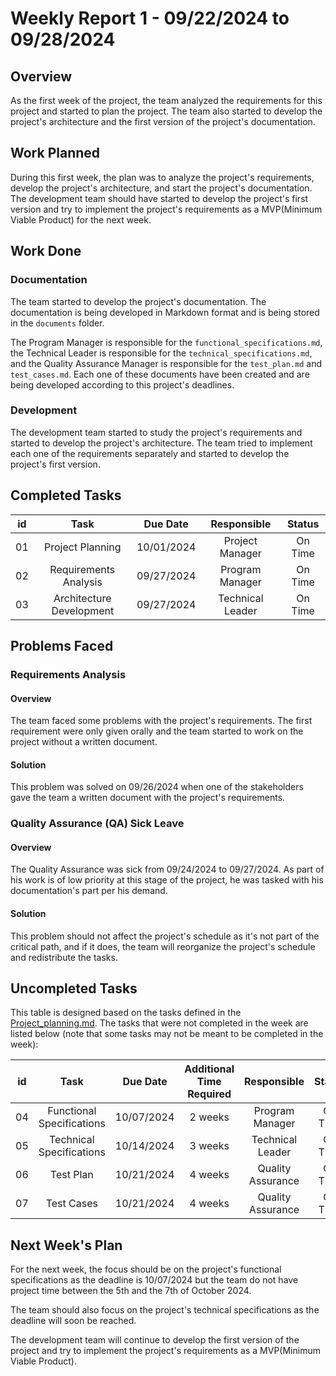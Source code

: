 # Weekly Report 1 - 09/22/2024 to 09/28/2024

## Overview

As the first week of the project, the team analyzed the requirements for this project and started to plan the project. The team also started to develop the project's architecture and the first version of the project's documentation.


## Work Planned

During this first week, the plan was to analyze the project's requirements, develop the project's architecture, and start the project's documentation. The development team should have started to develop the project's first version and try to implement the project's requirements as a MVP(Minimum Viable Product) for the next week.

## Work Done

### Documentation

The team started to develop the project's documentation. The documentation is being developed in Markdown format and is being stored in the `documents` folder.

The Program Manager is responsible for the `functional_specifications.md`, the Technical Leader is responsible for the `technical_specifications.md`, and the Quality Assurance Manager is responsible for the `test_plan.md` and `test_cases.md`. Each one of these documents have been created and are being developed according to this project's deadlines.

### Development

The development team started to study the project's requirements and started to develop the project's architecture.
The team tried to implement each one of the requirements separately and started to develop the project's first version.

## Completed Tasks


|  id  | Task 						| Due Date 	 | Responsible 		| Status  |
| :--: | :------------------------: | :--------: | :--------------: | :-----: |
|  01  | Project Planning 			| 10/01/2024 | Project Manager 	| On Time |
|  02  | Requirements Analysis 		| 09/27/2024 | Program Manager 	| On Time |
|  03  | Architecture Development 	| 09/27/2024 | Technical Leader | On Time |


## Problems Faced

### Requirements Analysis

#### Overview

The team faced some problems with the project's requirements. The first requirement were only given orally and the team started to work on the project without a written document. 

#### Solution

This problem was solved on 09/26/2024 when one of the stakeholders gave the team a written document with the project's requirements.

### Quality Assurance (QA) Sick Leave

#### Overview

The Quality Assurance was sick from 09/24/2024 to 09/27/2024. As part of his work is of low priority at this stage of the project, he was tasked with his documentation's part per his demand. 

#### Solution

This problem should not affect the project's schedule as it's not part of the critical path, and if it does, the team will reorganize the project's schedule and redistribute the tasks.

## Uncompleted Tasks

This table is designed based on the tasks defined in the [Project_planning.md](../Project_planning.md). The tasks that were not completed in the week are listed below (note that some tasks may not be meant to be completed in the week):


|  id  | Task 						| Due Date 		| Additional Time Required  | Responsible 		| Status  |
| :--: | :------------------------: | :-----------: | :-----------------------: | :---------------: | :-----: |
|  04  | Functional Specifications 	| 10/07/2024 	| 2 weeks 					| Program Manager 	| On Time |
|  05  | Technical Specifications 	| 10/14/2024 	| 3 weeks 					| Technical Leader 	| On Time |
|  06  | Test Plan 					| 10/21/2024 	| 4 weeks 					| Quality Assurance | On Time |
|  07  | Test Cases 				| 10/21/2024 	| 4 weeks 					| Quality Assurance | On Time |



## Next Week's Plan

For the next week, the focus should be on the project's functional specifications as the deadline is 10/07/2024 but the team do not have project time between the 5th and the 7th of October 2024. 

The team should also focus on the project's technical specifications as the deadline will soon be reached.

The development team will continue to develop the first version of the project and try to implement the project's requirements as a MVP(Minimum Viable Product).